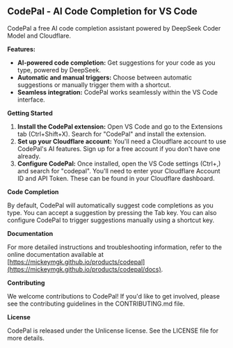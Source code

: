 ## CodePal - AI Code Completion for VS Code

CodePal a free AI code completion assistant powered by DeepSeek Coder Model and Cloudflare.

**Features:**

- **AI-powered code completion:** Get suggestions for your code as you type, powered by DeepSeek.
- **Automatic and manual triggers:** Choose between automatic suggestions or manually trigger them with a shortcut.
- **Seamless integration:** CodePal works seamlessly within the VS Code interface.



**Getting Started**

1. **Install the CodePal extension:** Open VS Code and go to the Extensions tab (Ctrl+Shift+X). Search for "CodePal" and install the extension.
2. **Set up your Cloudflare account:** You'll need a Cloudflare account to use CodePal's AI features. Sign up for a free account if you don't have one already.
3. **Configure CodePal:** Once installed, open the VS Code settings (Ctrl+,) and search for "codepal". You'll need to enter your Cloudflare Account ID and API Token. These can be found in your Cloudflare dashboard.

**Code Completion**

By default, CodePal will automatically suggest code completions as you type. You can accept a suggestion by pressing the Tab key. You can also configure CodePal to trigger suggestions manually using a shortcut key.

**Documentation**

For more detailed instructions and troubleshooting information, refer to the online documentation available at [https://mickeymgk.github.io/products/codepal](https://mickeymgk.github.io/products/codepal/docs).

**Contributing**

We welcome contributions to CodePal! If you'd like to get involved, please see the contributing guidelines in the CONTRIBUTING.md file.

**License**

CodePal is released under the Unlicense license. See the LICENSE file for more details.
